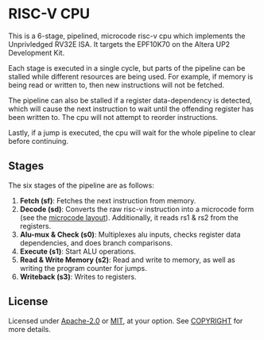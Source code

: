 # RISC-V CPU

This is a 6-stage, pipelined, microcode risc-v cpu which implements the Unprivledged RV32E ISA. It targets the EPF10K70 on the Altera UP2 Development Kit.

Each stage is executed in a single cycle, but parts of the pipeline can be stalled while different resources are being used. For example, if memory is being read or written to, then new instructions will not be fetched.

The pipeline can also be stalled if a register data-dependency is detected, which will cause the next instruction to wait until the offending register has been written to. The cpu will not attempt to reorder instructions.

Lastly, if a jump is executed, the cpu will wait for the whole pipeline to clear before continuing.




## Stages

The six stages of the pipeline are as follows:

1. **Fetch (sf)**: Fetches the next instruction from memory.
2. **Decode (sd)**: Converts the raw risc-v instruction into a microcode form (see the [microcode layout](./docs/microcode.md)). Additionally, it reads rs1 & rs2 from the registers.
3. **Alu-mux & Check (s0)**: Multiplexes alu inputs, checks register data dependencies, and does branch comparisons.
4. **Execute (s1)**: Start ALU operations.
5. **Read & Write Memory (s2)**: Read and write to memory, as well as writing the program counter for jumps.
6. **Writeback (s3)**: Writes to registers.
## License

Licensed under [Apache-2.0](http://www.apache.org/licenses/LICENSE-2.0) or [MIT](http://opensource.org/licenses/MIT), at your option. See [COPYRIGHT](./COPYRIGHT) for more details.
